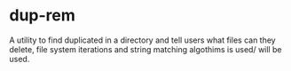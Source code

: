 # dup-rem
A utility to find duplicated in a directory and tell users what files can they delete, file system iterations and string matching algothims is used/ will be used.

